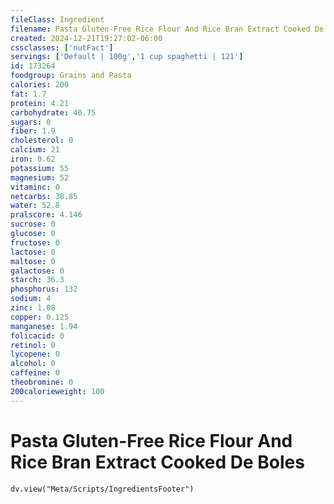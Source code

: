 ```yaml
---
fileClass: Ingredient
filename: Pasta Gluten-Free Rice Flour And Rice Bran Extract Cooked De Boles
created: 2024-12-21T19:27:02-06:00
cssclasses: ['nutFact']
servings: ['Default | 100g','1 cup spaghetti | 121']
id: 173264
foodgroup: Grains and Pasta
calories: 200
fat: 1.7
protein: 4.21
carbohydrate: 40.75
sugars: 0
fiber: 1.9
cholesterol: 0
calcium: 21
iron: 0.62
potassium: 55
magnesium: 52
vitaminc: 0
netcarbs: 38.85
water: 52.8
pralscore: 4.146
sucrose: 0
glucose: 0
fructose: 0
lactose: 0
maltose: 0
galactose: 0
starch: 36.3
phosphorus: 132
sodium: 4
zinc: 1.08
copper: 0.125
manganese: 1.94
folicacid: 0
retinol: 0
lycopene: 0
alcohol: 0
caffeine: 0
theobromine: 0
200calorieweight: 100
---
```


# Pasta Gluten-Free Rice Flour And Rice Bran Extract Cooked De Boles

```dataviewjs
dv.view("Meta/Scripts/IngredientsFooter")
```